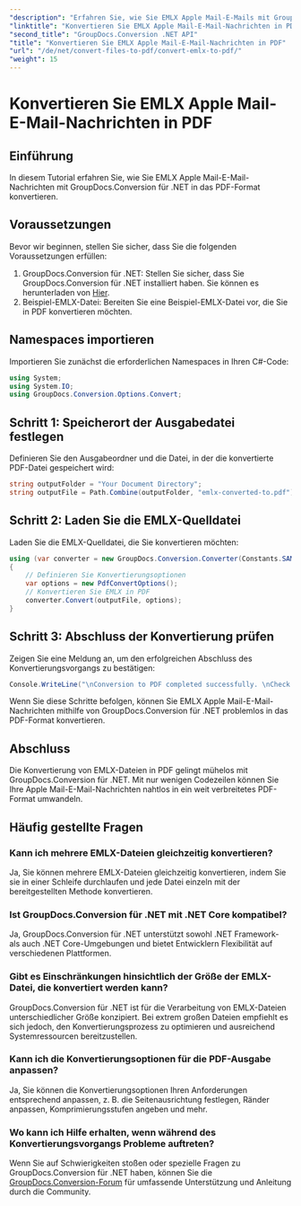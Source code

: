 ```yaml
---
"description": "Erfahren Sie, wie Sie EMLX Apple Mail-E-Mails mit GroupDocs.Conversion für .NET mühelos in PDF konvertieren. Vereinfachen Sie Ihre Dokumentenverwaltung."
"linktitle": "Konvertieren Sie EMLX Apple Mail-E-Mail-Nachrichten in PDF"
"second_title": "GroupDocs.Conversion .NET API"
"title": "Konvertieren Sie EMLX Apple Mail-E-Mail-Nachrichten in PDF"
"url": "/de/net/convert-files-to-pdf/convert-emlx-to-pdf/"
"weight": 15
---
```


# Konvertieren Sie EMLX Apple Mail-E-Mail-Nachrichten in PDF

## Einführung
In diesem Tutorial erfahren Sie, wie Sie EMLX Apple Mail-E-Mail-Nachrichten mit GroupDocs.Conversion für .NET in das PDF-Format konvertieren.
## Voraussetzungen
Bevor wir beginnen, stellen Sie sicher, dass Sie die folgenden Voraussetzungen erfüllen:
1. GroupDocs.Conversion für .NET: Stellen Sie sicher, dass Sie GroupDocs.Conversion für .NET installiert haben. Sie können es herunterladen von [Hier](https://releases.groupdocs.com/conversion/net/).
2. Beispiel-EMLX-Datei: Bereiten Sie eine Beispiel-EMLX-Datei vor, die Sie in PDF konvertieren möchten.

## Namespaces importieren
Importieren Sie zunächst die erforderlichen Namespaces in Ihren C#-Code:
```csharp
using System;
using System.IO;
using GroupDocs.Conversion.Options.Convert;
```
## Schritt 1: Speicherort der Ausgabedatei festlegen
Definieren Sie den Ausgabeordner und die Datei, in der die konvertierte PDF-Datei gespeichert wird:
```csharp
string outputFolder = "Your Document Directory";
string outputFile = Path.Combine(outputFolder, "emlx-converted-to.pdf");
```
## Schritt 2: Laden Sie die EMLX-Quelldatei
Laden Sie die EMLX-Quelldatei, die Sie konvertieren möchten:
```csharp
using (var converter = new GroupDocs.Conversion.Converter(Constants.SAMPLE_EMLX))
{
    // Definieren Sie Konvertierungsoptionen
    var options = new PdfConvertOptions();
    // Konvertieren Sie EMLX in PDF
    converter.Convert(outputFile, options);
}
```
## Schritt 3: Abschluss der Konvertierung prüfen
Zeigen Sie eine Meldung an, um den erfolgreichen Abschluss des Konvertierungsvorgangs zu bestätigen:
```csharp
Console.WriteLine("\nConversion to PDF completed successfully. \nCheck output in {0}", outputFolder);
```
Wenn Sie diese Schritte befolgen, können Sie EMLX Apple Mail-E-Mail-Nachrichten mithilfe von GroupDocs.Conversion für .NET problemlos in das PDF-Format konvertieren.

## Abschluss
Die Konvertierung von EMLX-Dateien in PDF gelingt mühelos mit GroupDocs.Conversion für .NET. Mit nur wenigen Codezeilen können Sie Ihre Apple Mail-E-Mail-Nachrichten nahtlos in ein weit verbreitetes PDF-Format umwandeln.
## Häufig gestellte Fragen
### Kann ich mehrere EMLX-Dateien gleichzeitig konvertieren?
Ja, Sie können mehrere EMLX-Dateien gleichzeitig konvertieren, indem Sie sie in einer Schleife durchlaufen und jede Datei einzeln mit der bereitgestellten Methode konvertieren.
### Ist GroupDocs.Conversion für .NET mit .NET Core kompatibel?
Ja, GroupDocs.Conversion für .NET unterstützt sowohl .NET Framework- als auch .NET Core-Umgebungen und bietet Entwicklern Flexibilität auf verschiedenen Plattformen.
### Gibt es Einschränkungen hinsichtlich der Größe der EMLX-Datei, die konvertiert werden kann?
GroupDocs.Conversion für .NET ist für die Verarbeitung von EMLX-Dateien unterschiedlicher Größe konzipiert. Bei extrem großen Dateien empfiehlt es sich jedoch, den Konvertierungsprozess zu optimieren und ausreichend Systemressourcen bereitzustellen.
### Kann ich die Konvertierungsoptionen für die PDF-Ausgabe anpassen?
Ja, Sie können die Konvertierungsoptionen Ihren Anforderungen entsprechend anpassen, z. B. die Seitenausrichtung festlegen, Ränder anpassen, Komprimierungsstufen angeben und mehr.
### Wo kann ich Hilfe erhalten, wenn während des Konvertierungsvorgangs Probleme auftreten?
Wenn Sie auf Schwierigkeiten stoßen oder spezielle Fragen zu GroupDocs.Conversion für .NET haben, können Sie die [GroupDocs.Conversion-Forum](https://forum.groupdocs.com/c/conversion/11) für umfassende Unterstützung und Anleitung durch die Community.